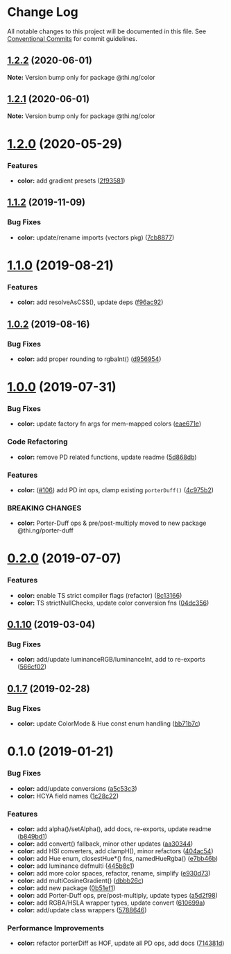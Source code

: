 # Change Log

All notable changes to this project will be documented in this file.
See [Conventional Commits](https://conventionalcommits.org) for commit guidelines.

## [1.2.2](https://github.com/thi-ng/umbrella/compare/@thi.ng/color@1.2.1...@thi.ng/color@1.2.2) (2020-06-01)

**Note:** Version bump only for package @thi.ng/color





## [1.2.1](https://github.com/thi-ng/umbrella/compare/@thi.ng/color@1.2.0...@thi.ng/color@1.2.1) (2020-06-01)

**Note:** Version bump only for package @thi.ng/color





# [1.2.0](https://github.com/thi-ng/umbrella/compare/@thi.ng/color@1.1.21...@thi.ng/color@1.2.0) (2020-05-29)


### Features

* **color:** add gradient presets ([2f93581](https://github.com/thi-ng/umbrella/commit/2f93581ca69f79df38ee6aa2697632c572fb55fc))





## [1.1.2](https://github.com/thi-ng/umbrella/compare/@thi.ng/color@1.1.1...@thi.ng/color@1.1.2) (2019-11-09)

### Bug Fixes

* **color:** update/rename imports (vectors pkg) ([7cb8877](https://github.com/thi-ng/umbrella/commit/7cb88771f88fc329a2728d9f86a18faf04ab0c35))

# [1.1.0](https://github.com/thi-ng/umbrella/compare/@thi.ng/color@1.0.3...@thi.ng/color@1.1.0) (2019-08-21)

### Features

* **color:** add resolveAsCSS(), update deps ([f96ac92](https://github.com/thi-ng/umbrella/commit/f96ac92))

## [1.0.2](https://github.com/thi-ng/umbrella/compare/@thi.ng/color@1.0.1...@thi.ng/color@1.0.2) (2019-08-16)

### Bug Fixes

* **color:** add proper rounding to rgbaInt() ([d956954](https://github.com/thi-ng/umbrella/commit/d956954))

# [1.0.0](https://github.com/thi-ng/umbrella/compare/@thi.ng/color@0.2.2...@thi.ng/color@1.0.0) (2019-07-31)

### Bug Fixes

* **color:** update factory fn args for mem-mapped colors ([eae671e](https://github.com/thi-ng/umbrella/commit/eae671e))

### Code Refactoring

* **color:** remove PD related functions, update readme ([5d868db](https://github.com/thi-ng/umbrella/commit/5d868db))

### Features

* **color:** ([#106](https://github.com/thi-ng/umbrella/issues/106)) add PD int ops, clamp existing `porterDuff()` ([4c975b2](https://github.com/thi-ng/umbrella/commit/4c975b2))

### BREAKING CHANGES

* **color:** Porter-Duff ops & pre/post-multiply moved to
new package @thi.ng/porter-duff

# [0.2.0](https://github.com/thi-ng/umbrella/compare/@thi.ng/color@0.1.21...@thi.ng/color@0.2.0) (2019-07-07)

### Features

* **color:** enable TS strict compiler flags (refactor) ([8c13166](https://github.com/thi-ng/umbrella/commit/8c13166))
* **color:** TS strictNullChecks, update color conversion fns ([04dc356](https://github.com/thi-ng/umbrella/commit/04dc356))

## [0.1.10](https://github.com/thi-ng/umbrella/compare/@thi.ng/color@0.1.9...@thi.ng/color@0.1.10) (2019-03-04)

### Bug Fixes

* **color:** add/update luminanceRGB/luminanceInt, add to re-exports ([566cf02](https://github.com/thi-ng/umbrella/commit/566cf02))

## [0.1.7](https://github.com/thi-ng/umbrella/compare/@thi.ng/color@0.1.6...@thi.ng/color@0.1.7) (2019-02-28)

### Bug Fixes

* **color:** update ColorMode & Hue const enum handling ([bb71b7c](https://github.com/thi-ng/umbrella/commit/bb71b7c))

# 0.1.0 (2019-01-21)

### Bug Fixes

* **color:** add/update conversions ([a5c53c3](https://github.com/thi-ng/umbrella/commit/a5c53c3))
* **color:** HCYA field names ([1c28c22](https://github.com/thi-ng/umbrella/commit/1c28c22))

### Features

* **color:** add alpha()/setAlpha(), add docs, re-exports, update readme ([b849bd1](https://github.com/thi-ng/umbrella/commit/b849bd1))
* **color:** add convert() fallback, minor other updates ([aa30344](https://github.com/thi-ng/umbrella/commit/aa30344))
* **color:** add HSI converters, add clampH(), minor refactors ([404ac54](https://github.com/thi-ng/umbrella/commit/404ac54))
* **color:** add Hue enum, closestHue*() fns, namedHueRgba() ([e7bb46b](https://github.com/thi-ng/umbrella/commit/e7bb46b))
* **color:** add luminance defmulti ([445b8c1](https://github.com/thi-ng/umbrella/commit/445b8c1))
* **color:** add more color spaces, refactor, rename, simplify ([e930d73](https://github.com/thi-ng/umbrella/commit/e930d73))
* **color:** add multiCosineGradient() ([dbbb26c](https://github.com/thi-ng/umbrella/commit/dbbb26c))
* **color:** add new package ([0b51ef1](https://github.com/thi-ng/umbrella/commit/0b51ef1))
* **color:** add Porter-Duff ops, pre/post-multiply, update types ([a5d2f98](https://github.com/thi-ng/umbrella/commit/a5d2f98))
* **color:** add RGBA/HSLA wrapper types, update convert ([610699a](https://github.com/thi-ng/umbrella/commit/610699a))
* **color:** add/update class wrappers ([5788646](https://github.com/thi-ng/umbrella/commit/5788646))

### Performance Improvements

* **color:** refactor porterDiff as HOF, update all PD ops, add docs ([714381d](https://github.com/thi-ng/umbrella/commit/714381d))
